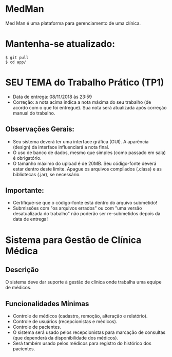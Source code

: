 # MedMan

Med Man é uma plataforma para gerenciamento de uma clínica.

# Mantenha-se atualizado:

```
$ git pull
$ cd app/
```


# SEU TEMA do Trabalho Prático (TP1)

- Data de entrega: 08/11/2018 às 23:59
- Correção: a nota acima indica a nota máxima do seu trabalho (de acordo com o que foi entregue). Sua nota será atualizada após correção manual do trabalho.

## Observações Gerais:
- Seu sistema deverá ter uma interface gráfica (GUI). A aparência (design) da interface influenciará a nota final.
- O uso de banco de dados, mesmo que simples (como passado em sala) é obrigatório.
- O tamanho máximo do upload é de 20MB. Seu código-fonte deverá estar dentro deste limite. Apague os arquivos compilados (.class) e as bibliotecas (.jar), se necessário.

## Importante:
- Certifique-se que o código-fonte está dentro do arquivo submetido!
- Submissões com "os arquivos errados" ou com "uma versão desatualizada do trabalho" não poderão ser re-submetidos depois da data de entrega!

# Sistema para Gestão de Clínica Médica

## Descrição

O sistema deve dar suporte à gestão de clínica onde trabalha uma equipe de médicos.

## Funcionalidades Mínimas
- Controle de médicos (cadastro, remoção, alteração e relatório).
- Controle de usuários (recepcionistas e médicos).
- Controle de pacientes.
- O sistema será usado pelos recepcionistas para marcação de consultas (que dependerá da disponibilidade dos médicos).
- Será também usado pelos médicos para registro do histórico dos pacientes.